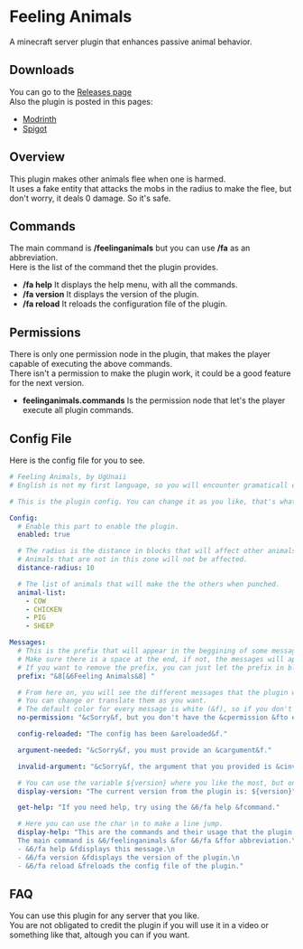 # Feeling Animals  
A minecraft server plugin that enhances passive animal behavior.

## Downloads  
You can go to the [Releases page](https://github.com/UgUnaii/FeelingAnimals/releases)  
Also the plugin is posted in this pages:
 - [Modrinth]()
 - [Spigot]()

## Overview  
This plugin makes other animals flee when one is harmed.  
It uses a fake entity that attacks the mobs in the radius to make the flee, but don't worry, it deals 0 damage. So it's safe.  

## Commands  
The main command is **/feelinganimals** but you can use **/fa** as an abbreviation.  
Here is the list of the command thet the plugin provides.  
 - **/fa help** It displays the help menu, with all the commands.  
 - **/fa version** It displays the version of the plugin.  
 - **/fa reload** It reloads the configuration file of the plugin.  

## Permissions  
There is only one permission node in the plugin, that makes the player capable of executing the above commands.  
There isn't a permission to make the plugin work, it could be a good feature for the next version.  
 - **feelinganimals.commands** Is the permission node that let's the player execute all plugin commands.  

## Config File
Here is the config file for you to see.  
```yaml
# Feeling Animals, by UgUnaii
# English is not my first language, so you will encounter gramaticall errors. Please don't mind.

# This is the plugin config. You can change it as you like, that's what it is for.

Config:
  # Enable this part to enable the plugin.
  enabled: true

  # The radius is the distance in blocks that will affect other animals and make them also flee.
  # Animals that are not in this zone will not be affected.
  distance-radius: 10

  # The list of animals that will make the the others when punched.
  animal-list:
    - COW
    - CHICKEN
    - PIG
    - SHEEP

Messages:
  # This is the prefix that will appear in the beggining of some messages of the plugin.
  # Make sure there is a space at the end, if not, the messages will appear next to the prefix without a space.
  # If you want to remove the prefix, you can just let the prefix in blank, just like this "".
  prefix: "&8[&6Feeling Animals&8] "

  # From here on, you will see the different messages that the plugin will send.
  # You can change or translate them as you want.
  # The default color for every message is white (&f), so if you don't put a color indicator in the beggining of a message, it will be white.
  no-permission: "&cSorry&f, but you don't have the &cpermission &fto execute this command."

  config-reloaded: "The config has been &areloaded&f."

  argument-needed: "&cSorry&f, you must provide an &cargument&f."

  invalid-argument: "&cSorry&f, the argument that you provided is &cinvalid&f."

  # You can use the variable ${version} where you like the most, but only in this message, in the others will not work.
  display-version: "The current version from the plugin is: ${version}"

  get-help: "If you need help, try using the &6/fa help &fcommand."

  # Here you can use the char \n to make a line jump.
  display-help: "This are the commands and their usage that the plugin provides.\n
  The main command is &6/feelinganimals &for &6/fa &ffor abbreviation.\n
  - &6/fa help &fdisplays this message.\n
  - &6/fa version &fdisplays the version of the plugin.\n
  - &6/fa reload &freloads the config file of the plugin."
```

## FAQ  
You can use this plugin for any server that you like.  
You are not obligated to credit the plugin if you will use it in a video or something like that, altough you can if you want.  
